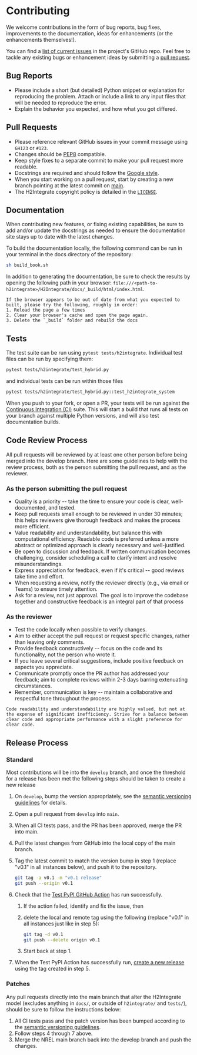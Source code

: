 # Contributing

We welcome contributions in the form of bug reports, bug fixes, improvements to the documentation,
ideas for enhancements (or the enhancements themselves!).

You can find a [list of current issues](https://github.com/NREL/H2Integrate/issues) in the project's
GitHub repo. Feel free to tackle any existing bugs or enhancement ideas by submitting a
[pull request](https://github.com/NREL/H2Integrate/pulls).

## Bug Reports

* Please include a short (but detailed) Python snippet or explanation for reproducing the problem.
  Attach or include a link to any input files that will be needed to reproduce the error.
* Explain the behavior you expected, and how what you got differed.

## Pull Requests

* Please reference relevant GitHub issues in your commit message using `GH123` or `#123`.
* Changes should be [PEP8](http://www.python.org/dev/peps/pep-0008/) compatible.
* Keep style fixes to a separate commit to make your pull request more readable.
* Docstrings are required and should follow the
  [Google style](https://www.sphinx-doc.org/en/master/usage/extensions/example_google.html).
* When you start working on a pull request, start by creating a new branch pointing at the latest
  commit on [main](https://github.com/NREL/H2Integrate).
* The H2Integrate copyright policy is detailed in the [`LICENSE`](https://github.com/NREL/H2Integrate/blob/main/LICENSE).

## Documentation

When contributing new features, or fixing existing capabilities, be sure to add and/or update the
docstrings as needed to ensure the documentation site stays up to date with the latest changes.

To build the documentation locally, the following command can be run in your terminal in the docs
directory of the repository:

```bash
sh build_book.sh
```

In addition to generating the documentation, be sure to check the results by opening the following
path in your browser: `file:///<path-to-h2integrate>/H2Integrate/docs/_build/html/index.html`.

```{note}
If the browser appears to be out of date from what you expected to built, please try the following, roughly in order:
1. Reload the page a few times
2. Clear your browser's cache and open the page again.
3. Delete the `_build` folder and rebuild the docs
```

## Tests

The test suite can be run using `pytest tests/h2integrate`. Individual test files can be run by specifying them:

```bash
pytest tests/h2integrate/test_hybrid.py
```

and individual tests can be run within those files

```bash
pytest tests/h2integrate/test_hybrid.py::test_h2integrate_system
```

When you push to your fork, or open a PR, your tests will be run against the
[Continuous Integration (CI)](https://github.com/NREL/HOPP/actions) suite. This will start a build
that runs all tests on your branch against multiple Python versions, and will also test
documentation builds.

## Code Review Process

All pull requests will be reviewed by at least one other person before being merged into the develop branch.
Here are some guidelines to help with the review process, both as the person submitting the pull request, and as the reviewer.

### As the person submitting the pull request

- Quality is a priority -- take the time to ensure your code is clear, well-documented, and tested.
- Keep pull requests small enough to be reviewed in under 30 minutes; this helps reviewers give thorough feedback and makes the process more efficient.
- Value readability and understandability, but balance this with computational efficiency. Readable code is preferred unless a more abstract or optimized approach is clearly necessary and well-justified.
- Be open to discussion and feedback. If written communication becomes challenging, consider scheduling a call to clarify intent and resolve misunderstandings.
- Express appreciation for feedback, even if it's critical -- good reviews take time and effort.
- When requesting a review, notify the reviewer directly (e.g., via email or Teams) to ensure timely attention.
- Ask for a review, not just approval. The goal is to improve the codebase together and constructive feedback is an integral part of that process

### As the reviewer

- Test the code locally when possible to verify changes.
- Aim to either accept the pull request or request specific changes, rather than leaving only comments.
- Provide feedback constructively -- focus on the code and its functionality, not the person who wrote it.
- If you leave several critical suggestions, include positive feedback on aspects you appreciate.
- Communicate promptly once the PR author has addressed your feedback; aim to complete reviews within 2-3 days barring extenuating circumstances.
- Remember, communication is key -- maintain a collaborative and respectful tone throughout the process.

```{note}
Code readability and understandability are highly valued, but not at the expense of significant inefficiency. Strive for a balance between clear code and appropriate performance with a slight preference for clear code.
```

## Release Process

### Standard

Most contributions will be into the `develop` branch, and once the threshold for a release has been
met the following steps should be taken to create a new release

1. On `develop`, bump the version appropriately, see the
   [semantic versioning guidelines](https://semver.org/) for details.
2. Open a pull request from `develop` into `main`.
3. When all CI tests pass, and the PR has been approved, merge the PR into main.
4. Pull the latest changes from GitHub into the local copy of the main branch.
5. Tag the latest commit to match the version bump in step 1 (replace "v0.1" in all instances below),
   and push it to the repository.

    ```bash
    git tag -a v0.1 -m "v0.1 release"
    git push --origin v0.1
    ```

6. Check that the
   [Test PyPI GitHub Action](https://github.com/NREL/H2Integrate/actions/workflows/publish_to_test_pypi.yml)
   has run successfully.
   1. If the action failed, identify and fix the issue, then
   2. delete the local and remote tag using the following (replace "v0.1" in all instances just like
      in step 5):

      ```bash
      git tag -d v0.1
      git push --delete origin v0.1
      ```

   3. Start back at step 1.
7. When the Test PyPI Action has successfully run,
   [create a new release](https://github.com/NREL/H2Integrate/releases/new) using the tag created in
   step 5.

### Patches

Any pull requests directly into the main branch that alter the H2Integrate model (excludes anything
in `docs/`, or outside of `h2integrate/` and `tests/`), should be sure to follow the instructions
below:

1. All CI tests pass and the patch version has been bumped according to the
   [semantic versioning guidelines](https://semver.org/).
2. Follow steps 4 through 7 above.
3. Merge the NREL main branch back into the develop branch and push the changes.
